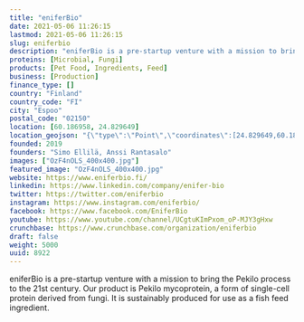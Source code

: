 ```yaml
---
title: "eniferBio"
date: 2021-05-06 11:26:15
lastmod: 2021-05-06 11:26:15
slug: eniferbio
description: "eniferBio is a pre-startup venture with a mission to bring the Pekilo process to the 21st century. Our product is Pekilo mycoprotein, a form of single-cell protein derived from fungi. It is sustainably produced for use as a fish feed ingredient."
proteins: [Microbial, Fungi]
products: [Pet Food, Ingredients, Feed]
business: [Production]
finance_type: []
country: "Finland"
country_code: "FI"
city: "Espoo"
postal_code: "02150"
location: [60.186958, 24.829649]
location_geojson: "{\"type\":\"Point\",\"coordinates\":[24.829649,60.186958]}"
founded: 2019
founders: "Simo Ellilä, Anssi Rantasalo"
images: ["OzF4nOLS_400x400.jpg"]
featured_image: "OzF4nOLS_400x400.jpg"
website: https://www.eniferbio.fi/
linkedin: https://www.linkedin.com/company/enifer-bio
twitter: https://twitter.com/eniferbio
instagram: https://www.instagram.com/eniferbio/
facebook: https://www.facebook.com/EniferBio
youtube: https://www.youtube.com/channel/UCgtuKImPxom_oP-MJY3gHxw
crunchbase: https://www.crunchbase.com/organization/eniferbio
draft: false
weight: 5000
uuid: 8922
---
```

eniferBio is a pre-startup venture with a mission to bring the Pekilo process to the 21st century. Our product is Pekilo mycoprotein, a form of single-cell protein derived from fungi. It is sustainably produced for use as a fish feed ingredient.
